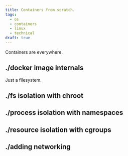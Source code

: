 ```yaml
---
title: Containers from scratch.
tags:
  - os
  - containers
  - linux
  - technical
draft: true
---
```

Containers are everywhere.

## ./docker image internals
Just a filesystem.

## ./fs isolation with chroot

## ./process isolation with namespaces

## ./resource isolation with cgroups

## ./adding networking